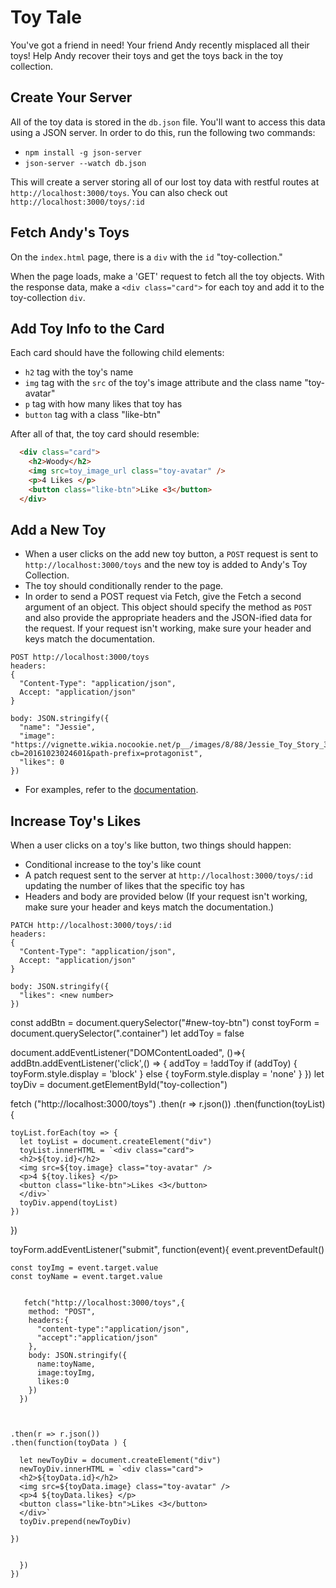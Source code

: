 # Toy Tale

You've got a friend in need! Your friend Andy recently misplaced all their toys!
Help Andy recover their toys and get the toys back in the toy collection.

## Create Your Server

All of the toy data is stored in the `db.json` file. You'll want to access this
data using a JSON server. In order to do this, run the following two commands:

   * `npm install -g json-server`
   * `json-server --watch db.json`
   
This will create a server storing all of our lost toy data with restful routes
at `http://localhost:3000/toys`. You can also check out
`http://localhost:3000/toys/:id`

## Fetch Andy's Toys

On the `index.html` page, there is a `div` with the `id` "toy-collection."

When the page loads, make a 'GET' request to fetch all the toy objects. With the
response data, make a `<div class="card">` for each toy and add it to the
toy-collection `div`.

## Add Toy Info to the Card

Each card should have the following child elements:

  * `h2` tag with the toy's name
  * `img` tag with the `src` of the toy's image attribute and the class name "toy-avatar"
  * `p` tag with how many likes that toy has
  * `button` tag with a class "like-btn"

After all of that, the toy card should resemble:

```html
  <div class="card">
    <h2>Woody</h2>
    <img src=toy_image_url class="toy-avatar" />
    <p>4 Likes </p>
    <button class="like-btn">Like <3</button>
  </div>
```

## Add a New Toy

* When a user clicks on the add new toy button, a `POST` request is sent to `http://localhost:3000/toys` and the new toy is added to Andy's Toy Collection.
* The toy should conditionally render to the page.
* In order to send a POST request via Fetch, give the Fetch a second argument of an object. This object should specify the method as `POST` and also provide the appropriate headers and the JSON-ified data for the request. If your request isn't working, make sure your header and keys match the documentation.

```
POST http://localhost:3000/toys
headers: 
{
  "Content-Type": "application/json",
  Accept: "application/json"
}

body: JSON.stringify({
  "name": "Jessie",
  "image": "https://vignette.wikia.nocookie.net/p__/images/8/88/Jessie_Toy_Story_3.png/revision/latest?cb=20161023024601&path-prefix=protagonist",
  "likes": 0
})
```

* For examples, refer to the [documentation](https://developer.mozilla.org/en-US/docs/Web/API/Fetch_API/Using_Fetch#Supplying_request_options).

## Increase Toy's Likes

When a user clicks on a toy's like button, two things should happen:

  * Conditional increase to the toy's like count
  * A patch request sent to the server at `http://localhost:3000/toys/:id` updating the number of likes that the specific toy has
  * Headers and body are provided below (If your request isn't working, make sure your header and keys match the documentation.)
  
```
PATCH http://localhost:3000/toys/:id
headers: 
{
  "Content-Type": "application/json",
  Accept: "application/json"
}

body: JSON.stringify({
  "likes": <new number>
})
```






const addBtn = document.querySelector("#new-toy-btn")
const toyForm = document.querySelector(".container")
let addToy = false 

document.addEventListener("DOMContentLoaded", ()=>{
  addBtn.addEventListener('click',() => {
     addToy = !addToy
    if (addToy) {
      toyForm.style.display = 'block'
    } else {
      toyForm.style.display = 'none'
    }
  })
  let toyDiv = document.getElementById("toy-collection")
  
  fetch ("http://localhost:3000/toys")
  .then(r => r.json())
  .then(function(toyList){
    
    toyList.forEach(toy => {
      let toyList = document.createElement("div")
      toyList.innerHTML = `<div class="card">
      <h2>${toy.id}</h2>
      <img src=${toy.image} class="toy-avatar" />
      <p>4 ${toy.likes} </p>
      <button class="like-btn">Likes <3</button>
      </div>`
      toyDiv.append(toyList)
    })
  })
  
  
  
  toyForm.addEventListener("submit", function(event){
    event.preventDefault()
  
    
    const toyImg = event.target.value
    const toyName = event.target.value
    
    
       fetch("http://localhost:3000/toys",{
        method: "POST",
        headers:{
          "content-type":"application/json",
          "accept":"application/json"
        },
        body: JSON.stringify({
          name:toyName,
          image:toyImg,
          likes:0
        })
      })
 
  
    
    .then(r => r.json())
    .then(function(toyData ) {

      let newToyDiv = document.createElement("div")
      newToyDiv.innerHTML = `<div class="card">
      <h2>${toyData.id}</h2>
      <img src=${toyData.image} class="toy-avatar" />
      <p>4 ${toyData.likes} </p>
      <button class="like-btn">Likes <3</button>
      </div>`
      toyDiv.prepend(newToyDiv)
    
    })
     
        
      })
    })